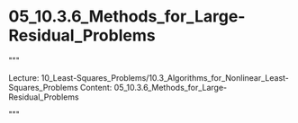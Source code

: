 # 05_10.3.6_Methods_for_Large-Residual_Problems

"""

Lecture: 10_Least-Squares_Problems/10.3_Algorithms_for_Nonlinear_Least-Squares_Problems
Content: 05_10.3.6_Methods_for_Large-Residual_Problems

"""

